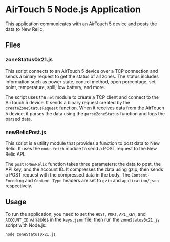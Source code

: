 # AirTouch 5 Node.js Application

This application communicates with an AirTouch 5 device and posts the data to New Relic.

## Files

### zoneStatus0x21.js

This script connects to an AirTouch 5 device over a TCP connection and sends a binary request to get the status of all zones. The status includes information such as power state, control method, open percentage, set point, temperature, spill, low battery, and more.

The script uses the `net` module to create a TCP client and connect to the AirTouch 5 device. It sends a binary request created by the `createZoneStatusRequest` function. When it receives data from the AirTouch 5 device, it parses the data using the `parseZoneStatus` function and logs the parsed data.

### newRelicPost.js

This script is a utility module that provides a function to post data to New Relic. It uses the `node-fetch` module to send a POST request to the New Relic API.

The `postToNewRelic` function takes three parameters: the data to post, the API key, and the account ID. It compresses the data using gzip, then sends a POST request with the compressed data in the body. The `Content-Encoding` and `Content-Type` headers are set to `gzip` and `application/json` respectively.

## Usage

To run the application, you need to set the `HOST`, `PORT`, `API_KEY`, and `ACCOUNT_ID` variables in the `keys.json` file, then run the `zoneStatus0x21.js` script with Node.js:

```bash
node zoneStatus0x21.js